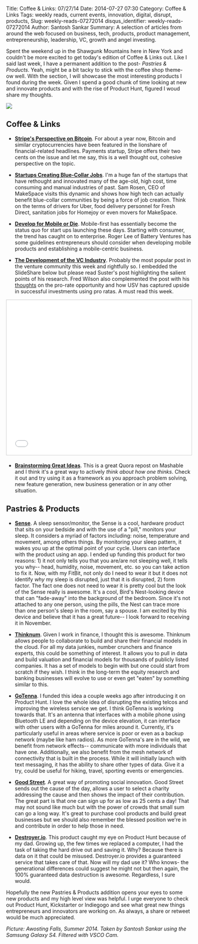 Title: Coffee & Links: 07/27/14
Date: 2014-07-27 07:30
Category: Coffee & Links
Tags: weekly reads, current events, innovation, digital, disrupt, products, 
Slug: weekly-reads-07272014
disqus_identifier: weekly-reads-07272014
Author: Santosh Sankar
Summary: A selection of articles from around the web focused on business, tech, products, product management, entrepreneurship, leadership, VC, growth and angel investing.

Spent the weekend up in the Shawgunk Mountains here in New York and couldn't be more excited to get today's edition of Coffee & Links out. Like I said last week, I have a permanent addition to the post- *Pastries & Products*. Yeah, might be a bit tacky to stick with the coffee shop theme- ow well. With the section, I will showcase the most interesting products I found during the week. Given I spend a good chunk of time looking at new and innovate products and with the rise of Product Hunt, figured I woud share my thoughts.

<img src="/../../../../images/awostingFalls.jpg" align = "center">

## Coffee & Links

* **<a href = "https://stripe.com/blog/bitcoin-the-stripe-perspective" target ="_blank">Stripe's Perspective on Bitcoin</a>**. For about a year now, Bitcoin and similar cryptocurrencies have been featured in the lionshare of financial-related headlines. Payments startup, Stripe offers their two cents on the issue and let me say, this is a well thought out, cohesive perspective on the topic.

* **<a href = "http://recode.net/2014/07/23/can-startups-create-blue-collar-jobs-in-america/" target= "_blank">Startups Creating Blue-Collar Jobs</a>**. I'm a huge fan of the startups that have rethought and innovated many of the age-old, high cost, time consuming and manual industries of past. Sam Rosen, CEO of MakeSpace visits this dynamic and shows how high tech can actually benefit blue-collar communities by being a force of job creation. Think on the terms of drivers for Uber, food delivery personnel for Fresh Direct, sanitation jobs for Homejoy or even movers for MakeSpace.

* **<a href = "http://techcrunch.com/2014/07/12/software-entrepreneurs-must-go-mobile-first-or-die/" target="_blank">Develop for Mobile or Die</a>**. Mobile-first has essentially become the status quo for start ups launching these days. Starting with consumer, the trend has caught on to enterprise. Roger Lee of Battery Ventures has some guidelines entrepreneurs should consider when developing mobile products and establishing a mobile-centric business.

* **<a href = "http://www.bothsidesofthetable.com/2014/07/22/the-changing-structure-of-the-vc-industry/" target="_blank">The Development of the VC Industry</a>**. Probably the most popular post in the venture community this week and rightfully so. I embedded the SlideShare below but please read Suster's post highlighting the salient points of his research. Fred Wilson also complemented the post with his <a href = "http://avc.com/2014/07/the-pro-rata-opportunity/" target="_blank">thoughts</a> on the pro-rate opportunity and how USV has captured upside in successful investments using pro ratas. A must read this week.

<iframe src="//www.slideshare.net/slideshow/embed_code/37268768" width="514" height="422" frameborder="0" marginwidth="0" marginheight="0" scrolling="no" style="border:1px solid #CCC; border-width:1px; margin-bottom:5px; max-width: 100%; align: center;" allowfullscreen> </iframe> <div style="margin-bottom:5px"></div>

* **<a href = "http://mashable.com/2014/07/21/million-dollar-idea/?utm_cid=mash-com-li-pete-link" target="_blank">Brainstorming Great Ideas</a>**. This is a great Quora repost on Mashable and I think it's a great way to actively *think about how one thinks*. Check it out and try using it as a framework as you approach problem solving, new feature generation, new business generation or in any other situation.

## Pastries & Products

* **<a href = "https://www.kickstarter.com/projects/hello/sense-know-more-sleep-better/" target="_blank">Sense</a>**. A sleep sensor/monitor, the Sense is a cool, hardware product that sits on your bedside and with the use of a "pill," monitors your sleep. It considers a myriad of factors including: noise, temperature and movement, among others things. By monitoring your sleep pattern, it wakes you up at the optimal point of your cycle. Users can interface with the product using an app. I ended up funding this product for two reasons: 1) it not only tells you that you are/are not sleeping well, it tells you why-- head, humidity, noise, movement, etc. so you can take action to fix it. Now, with my FitBit, not only do I need to wear it but it does not identify *why* my sleep is disrupted, just that it is disrupted, 2) form factor. The fact one does not need to wear it is pretty cool but the look of the Sense really is awesome. It's a cool, Bird's Nest-looking device that can "fade-away" into the background of the bedroom. Since it's not attached to any one person, using the pills, the Nest can trace more than one person's sleep in the room, say a spouse. I am excited by this device and believe that it has a great future-- I look forward to receiving it in November.
* **<a href = "https://www.thinknum.com/" target="_blank">Thinknum</a>**. Given I work in finance, I thought this is awesome. Thinknum allows people to collaborate to build and share their financial models in the cloud. For all my data junkies, number crunchers and finance experts, this could be something of interest. It allows you to pull in data and build valuation and financial models for thousands of publicly listed companies. It has a set of models to begin with but one could start from scratch if they wish. I think in the long-term the equity research and banking businesses will evolve to use or even get "eaten" by something similar to this.

* **<a href = "http://static.gotenna.com/" target="_blank">GoTenna</a>**. I funded this idea a couple weeks ago after introducing it on Product Hunt. I love the whole idea of disrupting the existing telcos and improving the wireless service we get. I think GoTenna is working towards that. It's an antenna that interfaces with a mobile phone using Bluetooth LE and depending on the device elevation, it can interface with other users with a GoTenna for miles around it. Currently, it's particularly useful in areas where service is poor or even as a backup network (maybe like ham radios). As more GoTenna's are in the wild, we benefit from network effects-- communicate with more individuals that have one. Additionally, we also benefit from the mesh network of connectivity that is built in the process. While it will initially launch with text messaging, it has the ability to share other types of data. Give it a try, could be useful for hiking, travel, sporting events or emergencies.

* **<a href = "http://goodst.org/" target="_blank">Good Street</a>**. A great way of promoting social innovation. Good Street sends out the cause of the day, allows a user to select a charity addressing the cause and then shows the impact of their contribution. The great part is that one can sign up for as low as 25 cents a day! That may not sound like much but with the power of crowds that small sum can go a long way. It's great to purchase cool products and build great businesses but we should also remember the blessed position we're in and contribute in order to help those in need.

* **<a href = "http://destroyer.io/" target="_blank">Destroyer.io</a>**. This product caught my eye on Product Hunt because of my dad. Growing up, the few times we replaced a computer, I had the task of taking the hard drive out and saving it. Why? Because there is data on it that could be misused. Destroyer.io provides a guaranteed service that takes care of that. Now will my dad use it? Who knows- the generational differences could suggest he might not but then again, the 100% guaranteed data destruction is awesome. Regardless, I sure would.

Hopefully the new Pastries & Products addition opens your eyes to some new products and my high level view was helpful. I urge everyone to check out Product Hunt, Kickstarter or Indiegogo and see what great new things entrepreneurs and innovators are working on. As always, a share or retweet would be much appreciated.

*Picture: Awosting Falls, Summer 2014. Taken by Santosh Sankar using the Samsung Galaxy S4. Filtered with VSCO Cam.*